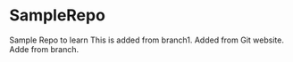# SampleRepo
Sample Repo to learn
This is added from branch1.
Added from Git website.
Adde from branch.